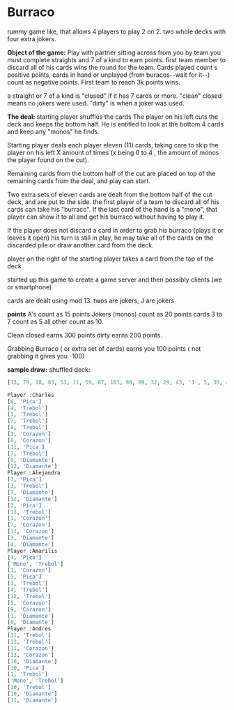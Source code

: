 **Burraco** 
============
rummy game like, that allows 4 players to play 2 on 2.
two whole decks with four extra jokers.

**Object of the game:**
Play with partner sitting across from you 
by team you must complete straights and 7 of a kind to earn points.
first team member to discard all of his cards wins the round for the team.
Cards played count s positive points, cards in hand or unplayed (from buracos--wait for it--) count as negative points.
First team to reach 3k points wins.

a straight or 7 of a kind is "closed" if it has 7 cards or more.
"clean" closed means no jokers were used.
"dirty" is when a joker was used.


**The deal:**
starting player shuffles the cards
The player on his left cuts the deck and keeps the bottom half.
He is entitled to look at the bottom 4 cards and keep any "monos" he finds.

Starting player deals each player eleven (11) cards, taking care to skip the player on his left X amount of times (x being 0 to 4 , the amount of monos the player found on the cut). 

Remaining cards from the bottom half of the cut are placed on top of the remaining cards from the deal, and play can start.

Two extra sets of eleven cards are dealt from the bottom half of the cut deck, and are put to the side. the first player of a team to discard all of his cards can take his "burraco". If the last card of the hand is a "mono", that player can show it to all and get his burraco without having to play it.

If the player does not discard a card in order to grab his burraco (plays it or leaves it open) his turn is still in play, he may take all of the cards on the discarded pile or draw another card from the deck.

player on the right of the starting player takes a card from the top of the deck


started up this game to create a game server and then possibly clients (we or smartphone)

cards are dealt using mod 13.
twos are jokers, 
J are jokers

**points**
A's count as 15 points
Jokers (monos) count as 20 points
cards 3 to 7 count as 5
all other count as 10.

Clean closed earns 300 points
dirty earns 200 points.

Grabbing Burraco ( or extra set of cards) earns you 100 points ( not grabbing it gives you -100)





**sample draw:**
shuffled deck:
```python
[13, 79, 18, 83, 53, 11, 59, 87, 103, 98, 89, 32, 29, 43, 'J', 5, 30, 46, 42, 21, 4, 47, 64, 49, 22, 34, 90, 58, 24, 35, 44, 55, 63, 75, 70, 1, 12, 80, 85, 0, 40, 81, 41, 27, 95, 69, 2, 73, 52, 33, 60, 39, 72, 10, 57, 9, 92, 37, 51, 8, 97, 101, 86, 84, 71, 48, 67, 78, 20, 25, 26, 88, 19, 38, 91, 50, 28, 36, 14, 93, 16, 65, 82, 54, 17, 23, 56, 94, 99, 66, 3, 15, 31, 100, 96, 77, 102, 74, 68, 45, 7, 61, 76, 6, 62]

Player :Charles
[8, 'Pica']
[4, 'Trebol']
[5, 'Trebol']
[7, 'Trebol']
[8, 'Trebol']
[3, 'Corazon']
[6, 'Corazon']
[11, 'Pica']
[7, 'Trebol']
[9, 'Diamante']
[12, 'Diamante']
Player :Alejandra
[7, 'Pica']
[3, 'Trebol']
[7, 'Diamante']
[12, 'Diamante']
[3, 'Pica']
[13, 'Trebol']
[1, 'Corazon']
[7, 'Corazon']
[11, 'Corazon']
[3, 'Diamante']
[4, 'Diamante']
Player :Amarilis
[4, 'Pica']
['Mono', 'Trebol']
[1, 'Corazon']
[5, 'Pica']
[3, 'Trebol']
[4, 'Trebol']
[12, 'Trebol']
[5, 'Corazon']
[9, 'Corazon']
[1, 'Diamante']
[6, 'Diamante']
Player :Andres
[11, 'Trebol']
[13, 'Trebol']
[11, 'Corazon']
[13, 'Corazon']
[10, 'Diamante']
[10, 'Pica']
[1, 'Trebol']
['Mono', 'Trebol']
[10, 'Trebol']
[10, 'Diamante']
[11, 'Diamante']
```
